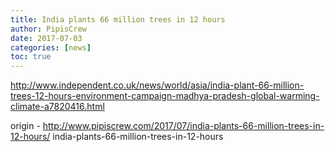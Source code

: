 ```yaml
---
title: India plants 66 million trees in 12 hours
author: PipisCrew
date: 2017-07-03
categories: [news]
toc: true
---
```


http://www.independent.co.uk/news/world/asia/india-plant-66-million-trees-12-hours-environment-campaign-madhya-pradesh-global-warming-climate-a7820416.html

origin - http://www.pipiscrew.com/2017/07/india-plants-66-million-trees-in-12-hours/ india-plants-66-million-trees-in-12-hours